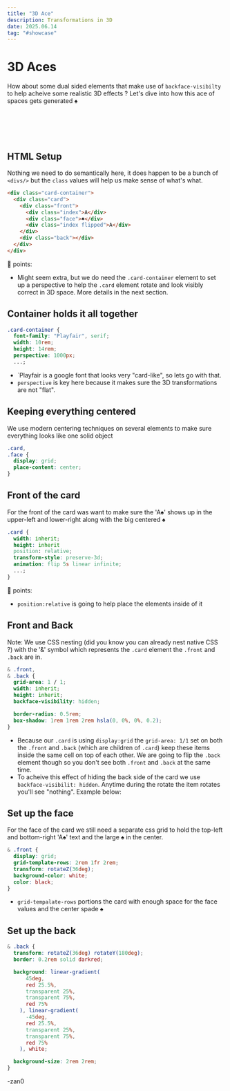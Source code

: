 ```yaml
---
title: "3D Ace"
description: Transformations in 3D
date: 2025.06.14
tag: "#showcase"
---
```


# 3D Aces

<Badge :text="$frontmatter.date" />
<Badge :text="$frontmatter.tag" />

How about some dual sided elements that make use of `backface-visibilty` to help acheive some realistic 3D effects ? Let's dive into how this ace of spaces gets generated ♠️

<div style="padding:1rem 0 3rem 0;">
<AceOfSpades />
</div>

## HTML Setup

Nothing we need to do semantically here, it does happen to be a bunch of `<divs/>` but the `class` values will help us make sense of what's what.

```html
<div class="card-container">
  <div class="card">
    <div class="front">
      <div class="index">A</div>
      <div class="face">♠</div>
      <div class="index flipped">A</div>
    </div>
    <div class="back"></div>
  </div>
</div>
```

🔑 points:

- Might seem extra, but we do need the `.card-container` element to set up a perspective to help the `.card` element rotate and look visibly correct in 3D space. More details in the next section.

## Container holds it all together

```css
.card-container {
  font-family: "Playfair", serif;
  width: 10rem;
  height: 14rem;
  perspective: 1000px;
  ...;
```

- `Playfair is a google font that looks very "card-like", so lets go with that.
- `perspective` is key here because it makes sure the 3D transformations are not "flat".

## Keeping everything centered

We use modern centering techniques on several elements to make sure everything looks like one solid object

```css
.card,
.face {
  display: grid;
  place-content: center;
}
```

## Front of the card

For the front of the card was want to make sure the 'A♠️' shows up in the upper-left and lower-right along with the big centered ♠️

```css
.card {
  width: inherit;
  height: inherit
  position: relative;
  transform-style: preserve-3d;
  animation: flip 5s linear infinite;
  ...;
}
```

🔑 points:

- `position:relative` is going to help place the elements inside of it

## Front and Back

Note: We use CSS nesting (did you know you can already nest native CSS ?) with the '&' symbol which represents the `.card` element the `.front` and `.back` are in.

```css
& .front,
& .back {
  grid-area: 1 / 1;
  width: inherit;
  height: inherit;
  backface-visibility: hidden;

  border-radius: 0.5rem;
  box-shadow: 1rem 1rem 2rem hsla(0, 0%, 0%, 0.2);
}
```

- Because our `.card` is using `display:grid` the `grid-area: 1/1` set on both the `.front` and `.back` (which are children of `.card`) keep these items inside the same cell on top of each other. We are going to flip the `.back` element though so you don't see both `.front` and `.back` at the same time.
- To acheive this effect of hiding the back side of the card we use `backface-visibilit: hidden`. Anytime during the rotate the item rotates you'll see "nothing". Example below:

## Set up the face

For the face of the card we still need a separate css grid to hold the top-left and bottom-right 'A♠️' text and the large ♠️ in the center.

```css
& .front {
  display: grid;
  grid-template-rows: 2rem 1fr 2rem;
  transform: rotateZ(36deg);
  background-color: white;
  color: black;
}
```

- `grid-tempalate-rows` portions the card with enough space for the face values and the center spade ♠️

## Set up the back

```css
& .back {
  transform: rotateZ(36deg) rotateY(180deg);
  border: 0.2rem solid darkred;

  background: linear-gradient(
      45deg,
      red 25.5%,
      transparent 25%,
      transparent 75%,
      red 75%
    ), linear-gradient(
      -45deg,
      red 25.5%,
      transparent 25%,
      transparent 75%,
      red 75%
    ), white;

  background-size: 2rem 2rem;
}
```

-zan0
